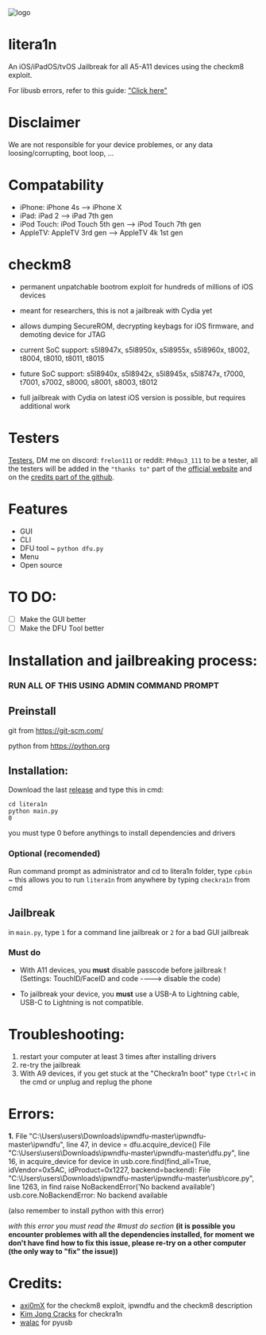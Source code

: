 <img src="litera1n.png" alt="logo">

# litera1n

An iOS/iPadOS/tvOS Jailbreak for all A5-A11 devices using the checkm8 exploit.
 
For libusb errors, refer to this guide: ["Click here"](https://www.smallcab.net/download/programme/xm-07/how-to-install-libusb-driver.pdf)

# Disclaimer
 We are not responsible for your device problemes, or any data loosing/corrupting, boot loop, ...


# Compatability

- iPhone: iPhone 4s --> iPhone X
- iPad: iPad 2 --> iPad 7th gen
- iPod Touch: iPod Touch 5th gen --> iPod Touch 7th gen
- AppleTV: AppleTV 3rd gen --> AppleTV 4k 1st gen

# checkm8
- permanent unpatchable bootrom exploit for hundreds of millions of iOS devices

- meant for researchers, this is not a jailbreak with Cydia yet

- allows dumping SecureROM, decrypting keybags for iOS firmware, and demoting device for JTAG

- current SoC support: s5l8947x, s5l8950x, s5l8955x, s5l8960x, t8002, t8004, t8010, t8011, t8015

- future SoC support: s5l8940x, s5l8942x, s5l8945x, s5l8747x, t7000, t7001, s7002, s8000, s8001, s8003, t8012

- full jailbreak with Cydia on latest iOS version is possible, but requires additional work

# Testers
<a href= https://github.com/BananeRapeuse/litera1n/blob/main/testers.md>Testers</a>, 
DM me on discord: `frelon111` or reddit: `Ph0qu3_111` to be a tester,
all the testers will be added in the `"thanks to"` part of the [official website](https://bananerapseuse.github.io/litera1n) and on the [credits part of the github](https://github.com/BananeRapeuse/litera1n?tab=readme-ov-file#credits).

# Features
- GUI
- CLI
- DFU tool ~ `python dfu.py`
- Menu
- Open source

# TO DO:
- [ ] Make the GUI better
- [ ] Make the DFU Tool better

# Installation and jailbreaking process:
### RUN ALL OF THIS USING ADMIN COMMAND PROMPT
## Preinstall
git from https://git-scm.com/

python from https://python.org

## Installation:
Download the last [release](https://github.com/bananerapeuse/litera1n/releases) and type this in cmd:

```
cd litera1n
python main.py
0
```
you must type 0 before anythings to install dependencies and drivers
### Optional (recomended)
Run command prompt as administrator and cd to litera1n folder, type `cpbin` ~ this allows you to run `litera1n` from anywhere by typing `checkra1n` from cmd

## Jailbreak
in `main.py`, type `1` for a command line jailbreak or `2` for a bad GUI jailbreak

### Must do
- With A11 devices, you **must** disable passcode before jailbreak ! (Settings: TouchID/FaceID and code ----> disable the code)

- To jailbreak your device, you **must** use a USB-A to Lightning cable, USB-C to Lightning is not compatible.

# Troubleshooting:
1. restart your computer at least 3 times after installing drivers
2. re-try the jailbreak
3. With A9 devices, if you get stuck at the "Checkra1n boot" type `Ctrl+C` in the cmd or unplug and replug the phone

# Errors:
 **1.** 
 File "C:\Users\users\Downloads\ipwndfu-master\ipwndfu-master\ipwndfu", line 47, in <module>
    device = dfu.acquire_device()
  File "C:\Users\users\Downloads\ipwndfu-master\ipwndfu-master\dfu.py", line 16, in acquire_device
    for device in usb.core.find(find_all=True, idVendor=0x5AC, idProduct=0x1227, backend=backend):
  File "C:\Users\users\Downloads\ipwndfu-master\ipwndfu-master\usb\core.py", line 1263, in find
    raise NoBackendError('No backend available')
usb.core.NoBackendError: No backend available
 
 
(also remember to install python with this error)

_with this error you must read the #must do section_ **(it is possible you encounter problemes with all the dependencies installed, for moment we don't have find how to fix this issue, please re-try on a other computer (the only way to "fix" the issue))**

# Credits:
- [axi0mX](https://github.com/axi0mx) for the checkm8 exploit, ipwndfu and the checkm8 description
- [Kim Jong Cracks](https://github.com/KJCracks) for checkra1n
- [walac](https://github.com/walac) for pyusb
